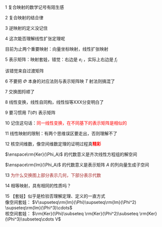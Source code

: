 1 复合映射的数学记号有陌生感    
    
2 复合映射的结合律    
    
3 逆映射的定义没记住    
    
4 这次能否理解线性扩张定理呢    
    
目前为止两个重要映射：向量坐标映射，线性扩张映射    
    
5 表示矩阵：映射套娃，错觉：右边是 $e_i$ ，实际上右边是 $f_i$     
    
该错觉来自过渡矩阵    
    
6 不要把 $\Phi$ 本身的对应法则与表示矩阵映 $T$ 射法则搞混了    
    
7 交换图捋顺了    
    
8 线性变换，线性自同构，线性恒等XXX分变明白了    
    
9 要习惯用 $T(\Phi)$ 表示矩阵    
    
10 记住这句话：<font color=red>同一线性变换，在不同基下的表示矩阵是相似的</font>    
    
11 线性映射的限制：有两个思维误区要走出，否则理解不了    
    
12 核空间维数，像空间维数定理的证明过程真<font color=red>**精彩**</font>    
    
 $\enspace\rm{Ker}(\Phi_A)$ 的代数意义是齐次线性方程组的解空间    
    
 $\enspace\rm{Im}(\Phi_A)$ 的代数意义是表示矩阵 $A$ 的列向量生成子空间    
    
13 <font color=brown>为什么交换图上部分表示几何，下部分表示代数</font>    
    
14 相等映射，具有相同的性质吗？    
    
15 【套娃】似乎是检验否理解定理、定义的一直方式    
像空间套娃： $V\supseteq\rm{Im}(\Phi)\supseteq\rm{Im}(\Phi^2)    
\supseteq\rm{Im}(\Phi^3)\cdots$     
核空间套娃： $\rm{Ker}(\Phi)\subseteq    
\rm{Ker}(\Phi^2)\subseteq    
\rm{Ker}(\Phi^3)\subseteq\cdots V$     
